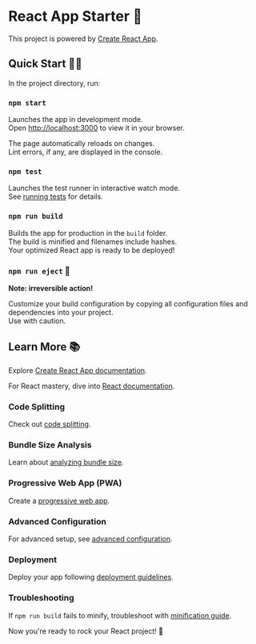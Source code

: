# React App Starter 🚀

This project is powered by [Create React App](https://github.com/facebook/create-react-app).

## Quick Start 🏃‍♂️

In the project directory, run:

### `npm start`

Launches the app in development mode.\
Open [http://localhost:3000](http://localhost:3000) to view it in your browser.

The page automatically reloads on changes.\
Lint errors, if any, are displayed in the console.

### `npm test`

Launches the test runner in interactive watch mode.\
See [running tests](https://facebook.github.io/create-react-app/docs/running-tests) for details.

### `npm run build`

Builds the app for production in the `build` folder.\
The build is minified and filenames include hashes.\
Your optimized React app is ready to be deployed!

### `npm run eject` 🚨

**Note: irreversible action!**

Customize your build configuration by copying all configuration files and dependencies into your project.\
Use with caution.

## Learn More 📚

Explore [Create React App documentation](https://facebook.github.io/create-react-app/docs/getting-started).

For React mastery, dive into [React documentation](https://reactjs.org/).

### Code Splitting

Check out [code splitting](https://facebook.github.io/create-react-app/docs/code-splitting).

### Bundle Size Analysis

Learn about [analyzing bundle size](https://facebook.github.io/create-react-app/docs/analyzing-the-bundle-size).

### Progressive Web App (PWA)

Create a [progressive web app](https://facebook.github.io/create-react-app/docs/making-a-progressive-web-app).

### Advanced Configuration

For advanced setup, see [advanced configuration](https://facebook.github.io/create-react-app/docs/advanced-configuration).

### Deployment

Deploy your app following [deployment guidelines](https://facebook.github.io/create-react-app/docs/deployment).

### Troubleshooting

If `npm run build` fails to minify, troubleshoot with [minification guide](https://facebook.github.io/create-react-app/docs/troubleshooting#npm-run-build-fails-to-minify).

Now you're ready to rock your React project! 🚀